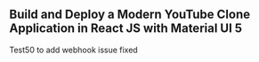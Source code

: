 ## Build and Deploy a Modern YouTube Clone Application in React JS with Material UI 5
Test50 to add webhook issue fixed
